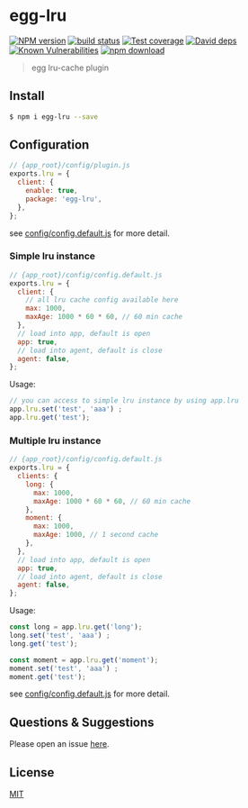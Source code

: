 # egg-lru

[![NPM version][npm-image]][npm-url]
[![build status][travis-image]][travis-url]
[![Test coverage][codecov-image]][codecov-url]
[![David deps][david-image]][david-url]
[![Known Vulnerabilities][snyk-image]][snyk-url]
[![npm download][download-image]][download-url]

[npm-image]: https://img.shields.io/npm/v/egg-lru.svg?style=flat-square
[npm-url]: https://npmjs.org/package/egg-lru
[travis-image]: https://img.shields.io/travis/zcong1993/egg-lru.svg?style=flat-square
[travis-url]: https://travis-ci.org/zcong1993/egg-lru
[codecov-image]: https://img.shields.io/codecov/c/github/zcong1993/egg-lru.svg?style=flat-square
[codecov-url]: https://codecov.io/github/zcong1993/egg-lru?branch=master
[david-image]: https://img.shields.io/david/zcong1993/egg-lru.svg?style=flat-square
[david-url]: https://david-dm.org/zcong1993/egg-lru
[snyk-image]: https://snyk.io/test/npm/egg-lru/badge.svg?style=flat-square
[snyk-url]: https://snyk.io/test/npm/egg-lru
[download-image]: https://img.shields.io/npm/dm/egg-lru.svg?style=flat-square
[download-url]: https://npmjs.org/package/egg-lru

> egg lru-cache plugin

## Install

```bash
$ npm i egg-lru --save
```

## Configuration

```js
// {app_root}/config/plugin.js
exports.lru = {
  client: {
    enable: true,
    package: 'egg-lru',
  },
};
```

see [config/config.default.js](config/config.default.js) for more detail.

### Simple lru instance

```js
// {app_root}/config/config.default.js
exports.lru = {
  client: {
    // all lru cache config available here
    max: 1000,
    maxAge: 1000 * 60 * 60, // 60 min cache
  },
  // load into app, default is open
  app: true,
  // load into agent, default is close
  agent: false,
};
```

Usage:
```js
// you can access to simple lru instance by using app.lru
app.lru.set('test', 'aaa') ;
app.lru.get('test');
```

### Multiple lru instance
```js
// {app_root}/config/config.default.js
exports.lru = {
  clients: {
    long: {
      max: 1000,
      maxAge: 1000 * 60 * 60, // 60 min cache
    },
    moment: {
      max: 1000,
      maxAge: 1000, // 1 second cache
    },
  },
  // load into app, default is open
  app: true,
  // load into agent, default is close
  agent: false,
};
```
Usage:
```js
const long = app.lru.get('long');
long.set('test', 'aaa') ;
long.get('test');

const moment = app.lru.get('moment');
moment.set('test', 'aaa') ;
moment.get('test');
```

see [config/config.default.js](config/config.default.js) for more detail.

## Questions & Suggestions

Please open an issue [here](https://github.com/eggjs/egg/issues).

## License

[MIT](LICENSE)
